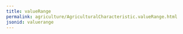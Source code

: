 ```yaml
---
title: valueRange
permalink: agriculture/AgriculturalCharacteristic.valueRange.html
jsonid: valuerange
---
```

